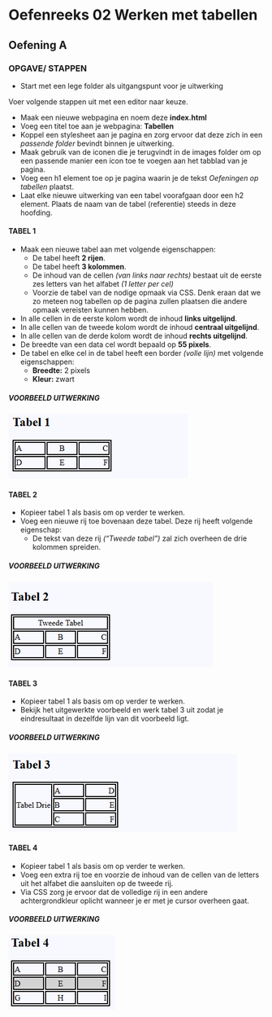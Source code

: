 # Oefenreeks 02 Werken met tabellen
## Oefening A

### OPGAVE/ STAPPEN

* Start met een lege folder als uitgangspunt voor je uitwerking

Voer volgende stappen uit met een editor naar keuze.

* Maak een nieuwe webpagina en noem deze **index.html**
* Voeg een titel toe aan je webpagina: **Tabellen** 
* Koppel een stylesheet aan je pagina en zorg ervoor dat deze zich in een *passende folder* bevindt binnen je uitwerking.
* Maak gebruik van de iconen die je terugvindt in de images folder om op een passende manier een icon toe te voegen aan het tabblad van je pagina.
* Voeg een h1 element toe op je pagina waarin je de tekst *Oefeningen op tabellen* plaatst.
* Laat elke nieuwe uitwerking van een tabel voorafgaan door een h2 element. Plaats de naam van de tabel (referentie) steeds in deze hoofding.
  
#### TABEL 1 
* Maak een nieuwe tabel aan met volgende eigenschappen:
  * De tabel heeft **2 rijen**.
  * De tabel heeft **3 kolommen**.
  * De inhoud van de cellen *(van links naar rechts)* bestaat uit de eerste zes letters van het alfabet *(1 letter per cel)*
  * Voorzie de tabel van de nodige opmaak via CSS. Denk eraan dat we zo meteen nog tabellen op de pagina zullen plaatsen die andere opmaak vereisten kunnen hebben.
* In alle cellen in de eerste kolom wordt de inhoud **links uitgelijnd**. 
* In alle cellen van de tweede kolom wordt de inhoud **centraal uitgelijnd**.
* In alle cellen van de derde kolom wordt de inhoud **rechts uitgelijnd**.
* De breedte van een data cel wordt bepaald op **55 pixels**.
* De tabel en elke cel in de tabel heeft een border *(volle lijn)* met volgende eigenschappen:
  * **Breedte:** 2 pixels
  * **Kleur:** zwart 
  
##### VOORBEELD UITWERKING 

 ![Afbeelding van voorbeeld uitwerking tabel 1](images/uitwerking01.png)
 
 
 
#### TABEL 2
* Kopieer tabel 1 als basis om op verder te werken.
* Voeg een nieuwe rij toe bovenaan deze tabel. Deze rij heeft volgende eigenschap:
  * De tekst van deze rij *(“Tweede tabel”)* zal zich overheen de drie kolommen spreiden. 

##### VOORBEELD UITWERKING 

![Afbeelding van voorbeeld uitwerking tabel 2](images/uitwerking02.png)
 
#### TABEL 3 
* Kopieer tabel 1 als basis om op verder te werken.
* Bekijk het uitgewerkte voorbeeld en werk tabel 3 uit zodat je eindresultaat in dezelfde lijn van dit voorbeeld ligt. 

##### VOORBEELD UITWERKING 

![Afbeelding van voorbeeld uitwerking tabel 3](images/uitwerking03.png)

#### TABEL 4 
* Kopieer tabel 1 als basis om op verder te werken.
* Voeg een extra rij toe en voorzie de inhoud van de cellen van de letters uit het alfabet die aansluiten op de tweede rij.
* Via CSS zorg je ervoor dat de volledige rij in een andere achtergrondkleur oplicht wanneer je er met je cursor overheen gaat. 

##### VOORBEELD UITWERKING 

![Afbeelding van voorbeeld uitwerking tabel 4](images/uitwerking04.png)
